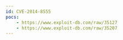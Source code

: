 ```yaml
---
id: CVE-2014-8555
pocs:
    - https://www.exploit-db.com/raw/35127
    - https://www.exploit-db.com/raw/35207
---
```

